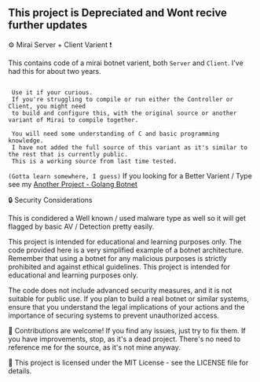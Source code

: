 ## This project is Depreciated and Wont recive further updates

:gear: Mirai Server + Client Varient ❗

This contains code of a mirai botnet varient, both `Server` and `Client`.  I've had this for about two years.

```

 Use it if your curious.
 If you're struggling to compile or run either the Controller or Client, you might need 
 to build and configure this, with the original source or another variant of Mirai to compile together.

 You will need some understanding of C and basic programming knowledge.
 I have not added the full source of this variant as it's similar to the rest that is currently public.
 This is a working source from last time tested.

```

`
(Gotta learn somewhere, I guess)
`
If you looking for a Better Varient / Type see my
[ Another Project - Golang Botnet ](https://github.com/Birdo1221/Better-Go-Cnc/)

:lock: Security Considerations

This is condidered a Well known / used malware type as well so it will get flagged by basic AV / Detection pretty easily.

This project is intended for educational and learning purposes only. The code provided here is a very simplified example of a botnet architecture. Remember that using a botnet for any malicious purposes is strictly prohibited and against ethical guidelines. This project is intended for educational and learning purposes only.

The code does not include advanced security measures, and it is not suitable for public use. If you plan to build a real botnet or similar systems, ensure that you understand the legal implications of your actions and the importance of securing systems to prevent unauthorized access.

:handshake: Contributions are welcome! If you find any issues, just try to fix them. If you have improvements, stop, as it's a dead project. There's no need to reference me for the source, as it's not mine anyway.

:page_with_curl: This project is licensed under the MIT License - see the LICENSE file for details.
